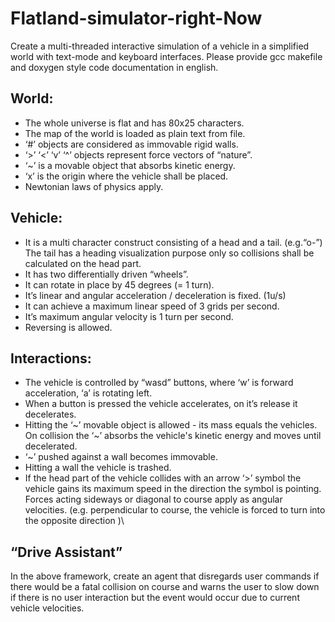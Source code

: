 # Flatland-simulator-right-Now

Create a multi-threaded interactive simulation of a vehicle in a simplified world
with text-mode and keyboard interfaces. Please provide gcc makefile and doxygen style
code documentation in english.
## World:
- The whole universe is flat and has 80x25 characters.
- The map of the world is loaded as plain text from file.
- ‘#’ objects are considered as immovable rigid walls.
- ‘>’ ‘<’ ‘v’ ‘^’ objects represent force vectors of “nature”.
- ‘~’ is a movable object that absorbs kinetic energy.
- ‘x’ is the origin where the vehicle shall be placed.
- Newtonian laws of physics apply.
## Vehicle:
- It is a multi character construct consisting of a head and a tail. (e.g.“o-”) The tail has a heading visualization purpose only so collisions shall be calculated on the head part.
- It has two differentially driven “wheels”.
- It can rotate in place by 45 degrees (= 1 turn).
- It’s linear and angular acceleration / deceleration is fixed. (1u/s)
- It can achieve a maximum linear speed of 3 grids per second.
- It’s maximum angular velocity is 1 turn per second.
- Reversing is allowed.
## Interactions:
- The vehicle is controlled by “wasd” buttons, where ‘w’ is forward
acceleration, ‘a’ is rotating left.
- When a button is pressed the vehicle accelerates, on it’s release it
decelerates.
- Hitting the ‘~’ movable object is allowed - its mass equals the
vehicles. On collision the ‘~’ absorbs the vehicle's kinetic energy and
moves until decelerated.
- ‘~’ pushed against a wall becomes immovable.
- Hitting a wall the vehicle is trashed.
- If the head part of the vehicle collides with an arrow ‘>’ symbol the
vehicle gains its maximum speed in the direction the symbol is pointing.
Forces acting sideways or diagonal to course apply as angular
velocities. (e.g. perpendicular to course, the vehicle is forced to turn
into the opposite direction )\
## “Drive Assistant”
In the above framework, create an agent that disregards user commands if there would
be a fatal collision on course and warns the user to slow down if there is no user
interaction but the event would occur due to current vehicle velocities.
